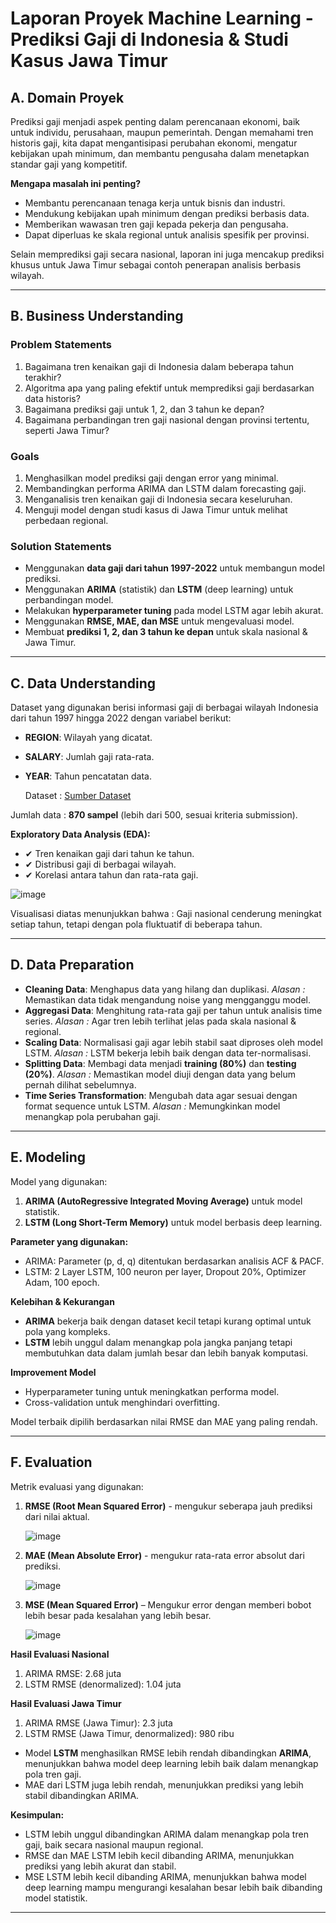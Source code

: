 # Laporan Proyek Machine Learning - Prediksi Gaji di Indonesia & Studi Kasus Jawa Timur
 
## A. Domain Proyek
 
Prediksi gaji menjadi aspek penting dalam perencanaan ekonomi, baik untuk individu, perusahaan, maupun pemerintah. Dengan memahami tren historis gaji, kita dapat mengantisipasi perubahan ekonomi, mengatur kebijakan upah minimum, dan membantu pengusaha dalam menetapkan standar gaji yang kompetitif.
 
**Mengapa masalah ini penting?**
- Membantu perencanaan tenaga kerja untuk bisnis dan industri.
- Mendukung kebijakan upah minimum dengan prediksi berbasis data.
- Memberikan wawasan tren gaji kepada pekerja dan pengusaha.
- Dapat diperluas ke skala regional untuk analisis spesifik per provinsi.
 
Selain memprediksi gaji secara nasional, laporan ini juga mencakup prediksi khusus untuk Jawa Timur sebagai contoh penerapan analisis berbasis wilayah.
 
---
 
## B. Business Understanding
 
### Problem Statements
1. Bagaimana tren kenaikan gaji di Indonesia dalam beberapa tahun terakhir?
2. Algoritma apa yang paling efektif untuk memprediksi gaji berdasarkan data historis?
3. Bagaimana prediksi gaji untuk 1, 2, dan 3 tahun ke depan?
4. Bagaimana perbandingan tren gaji nasional dengan provinsi tertentu, seperti Jawa Timur?
 
### Goals
1. Menghasilkan model prediksi gaji dengan error yang minimal.
2. Membandingkan performa ARIMA dan LSTM dalam forecasting gaji.
3. Menganalisis tren kenaikan gaji di Indonesia secara keseluruhan.
4. Menguji model dengan studi kasus di Jawa Timur untuk melihat perbedaan regional.
 
### Solution Statements
- Menggunakan **data gaji dari tahun 1997-2022** untuk membangun model prediksi.
- Menggunakan **ARIMA** (statistik) dan **LSTM** (deep learning) untuk perbandingan model.
- Melakukan **hyperparameter tuning** pada model LSTM agar lebih akurat.
- Menggunakan **RMSE, MAE, dan MSE** untuk mengevaluasi model.
- Membuat **prediksi 1, 2, dan 3 tahun ke depan** untuk skala nasional & Jawa Timur.
 
---
 
## C. Data Understanding
 
Dataset yang digunakan berisi informasi gaji di berbagai wilayah Indonesia dari tahun 1997 hingga 2022 dengan variabel berikut:
- **REGION**: Wilayah yang dicatat.
- **SALARY**: Jumlah gaji rata-rata.
- **YEAR**: Tahun pencatatan data.
 
   Dataset : [Sumber Dataset](https://www.kaggle.com/datasets/linkgish/indonesian-salary-by-region-19972022)
 
Jumlah data : **870 sampel** (lebih dari 500, sesuai kriteria submission).
 
**Exploratory Data Analysis (EDA):**
- ✔ Tren kenaikan gaji dari tahun ke tahun.
- ✔ Distribusi gaji di berbagai wilayah.
- ✔ Korelasi antara tahun dan rata-rata gaji.
 
![image](https://github.com/user-attachments/assets/6d0b9b32-6ed5-4498-b599-1ed5928f2561)
 
Visualisasi diatas menunjukkan bahwa : Gaji nasional cenderung meningkat setiap tahun, tetapi dengan pola fluktuatif di beberapa tahun.
 
---
 
## D. Data Preparation
 
- **Cleaning Data**: Menghapus data yang hilang dan duplikasi.
*Alasan :* Memastikan data tidak mengandung noise yang mengganggu model.
- **Aggregasi Data**: Menghitung rata-rata gaji per tahun untuk analisis time series.
*Alasan :* Agar tren lebih terlihat jelas pada skala nasional & regional.
- **Scaling Data**: Normalisasi gaji agar lebih stabil saat diproses oleh model LSTM.
*Alasan :* LSTM bekerja lebih baik dengan data ter-normalisasi.
- **Splitting Data**: Membagi data menjadi **training (80%)** dan **testing (20%)**.
*Alasan :* Memastikan model diuji dengan data yang belum pernah dilihat sebelumnya.
- **Time Series Transformation**: Mengubah data agar sesuai dengan format sequence untuk LSTM.
*Alasan :* Memungkinkan model menangkap pola perubahan gaji.
 
---
 
## E. Modeling
 
Model yang digunakan:
1. **ARIMA (AutoRegressive Integrated Moving Average)** untuk model statistik.
2. **LSTM (Long Short-Term Memory)** untuk model berbasis deep learning.
 
**Parameter yang digunakan:**
- ARIMA: Parameter (p, d, q) ditentukan berdasarkan analisis ACF & PACF.
- LSTM: 2 Layer LSTM, 100 neuron per layer, Dropout 20%, Optimizer Adam, 100 epoch.
 
**Kelebihan & Kekurangan**
- **ARIMA** bekerja baik dengan dataset kecil tetapi kurang optimal untuk pola yang kompleks.
- **LSTM** lebih unggul dalam menangkap pola jangka panjang tetapi membutuhkan data dalam jumlah besar dan lebih banyak komputasi.
 
**Improvement Model**
- Hyperparameter tuning untuk meningkatkan performa model.
- Cross-validation untuk menghindari overfitting.
 
Model terbaik dipilih berdasarkan nilai RMSE dan MAE yang paling rendah.
 
---
 
## F. Evaluation
 
Metrik evaluasi yang digunakan:
1. **RMSE (Root Mean Squared Error)** - mengukur seberapa jauh prediksi dari nilai aktual.
   
   ![image](https://github.com/user-attachments/assets/948cc8f0-0cf7-48b1-9c3f-c3ac993f2825)
 
3. **MAE (Mean Absolute Error)** - mengukur rata-rata error absolut dari prediksi.
 
   ![image](https://github.com/user-attachments/assets/d5a3871a-4899-4085-91cd-04f346a9440d)
 
   
4. **MSE (Mean Squared Error)** – Mengukur error dengan memberi bobot lebih besar pada kesalahan yang lebih besar.
 
   ![image](https://github.com/user-attachments/assets/17429587-bf89-452d-b191-e42a098b758e)
   
 
**Hasil Evaluasi Nasional**
1. ARIMA RMSE: 2.68 juta
2. LSTM RMSE (denormalized): 1.04 juta
 
**Hasil Evaluasi Jawa Timur**
1. ARIMA RMSE (Jawa Timur): 2.3 juta
2. LSTM RMSE (Jawa Timur, denormalized): 980 ribu
 
- Model **LSTM** menghasilkan RMSE lebih rendah dibandingkan **ARIMA**, menunjukkan bahwa model deep learning lebih baik dalam menangkap pola tren gaji.
- MAE dari LSTM juga lebih rendah, menunjukkan prediksi yang lebih stabil dibandingkan ARIMA.
 
**Kesimpulan:**
- LSTM lebih unggul dibandingkan ARIMA dalam menangkap pola tren gaji, baik secara nasional maupun regional.
- RMSE dan MAE LSTM lebih kecil dibanding ARIMA, menunjukkan prediksi yang lebih akurat dan stabil.
- MSE LSTM lebih kecil dibanding ARIMA, menunjukkan bahwa model deep learning mampu mengurangi kesalahan besar lebih baik dibanding model statistik.
 
---
